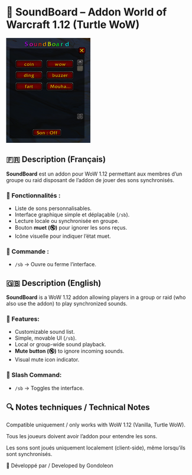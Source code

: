 # 🎵 SoundBoard – Addon World of Warcraft 1.12 (Turtle WoW)

![alt text](image.png)

## 🇫🇷 Description (Français)

**SoundBoard** est un addon pour WoW 1.12 permettant aux membres d’un groupe ou raid disposant de l’addon de jouer des sons synchronisés.

### 🔧 Fonctionnalités :

- Liste de sons personnalisables.
- Interface graphique simple et déplaçable (`/sb`).
- Lecture locale ou synchronisée en groupe.
- Bouton **muet (🔇)** pour ignorer les sons reçus.
- Icône visuelle pour indiquer l’état muet.


### 💬 Commande :

- `/sb`     → Ouvre ou ferme l’interface.

## 🇬🇧 Description (English)

**SoundBoard** is a WoW 1.12 addon allowing players in a group or raid (who also use the addon) to play synchronized sounds.

### 🔧 Features:

- Customizable sound list.
- Simple, movable UI (`/sb`).
- Local or group-wide sound playback.
- **Mute button (🔇)** to ignore incoming sounds.
- Visual mute icon indicator.

### 💬 Slash Command:

- `/sb`     → Toggles the interface.

## 🔍 Notes techniques / Technical Notes

Compatible uniquement / only works with WoW 1.12 (Vanilla, Turtle WoW).

Tous les joueurs doivent avoir l’addon pour entendre les sons.

Les sons sont joués uniquement localement (client-side), même lorsqu’ils sont synchronisés.

👤 Développé par / Developed by Gondoleon